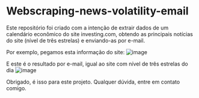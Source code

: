 # Webscraping-news-volatility-email

Este repositório foi criado com a intenção de extrair dados de um calendário econômico do site investing.com, obtendo as principais notícias do site (nível de três estrelas) e enviando-as por e-mail.

Por exemplo, pegamos esta informação do site:
![image](https://user-images.githubusercontent.com/43189736/188256558-6cb25186-b5c1-4a44-9a12-a10bb98a26e4.png)

E este é o resultado por e-mail, igual ao site com nível de três estrelas do dia
![image](https://user-images.githubusercontent.com/43189736/188256570-c47ff3d8-c180-48e7-bf68-57a03e0daf9b.png)

Obrigado, é isso para este projeto. Qualquer dúvida, entre em contato comigo.

